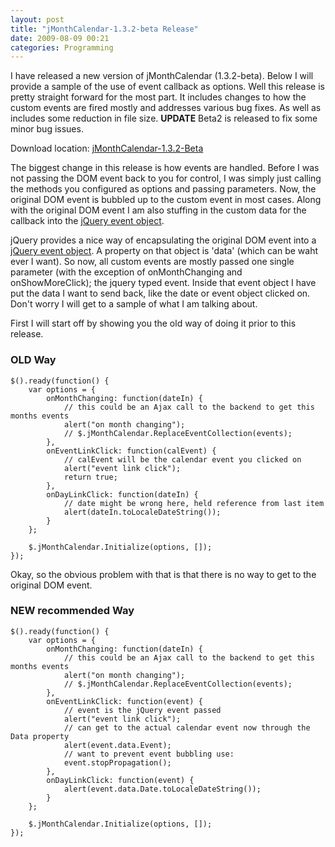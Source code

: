 ```yaml
---
layout: post
title: "jMonthCalendar-1.3.2-beta Release"
date: 2009-08-09 00:21
categories: Programming
---
```


I have released a new version of jMonthCalendar (1.3.2-beta).  Below I will provide a sample of the use of event callback as options.  Well this release is pretty straight forward for the most part.  It includes changes to how the custom events are fired mostly and addresses various bug fixes.  As well as includes some reduction in file size. **UPDATE** Beta2 is released to fix some minor bug issues.

Download location: [jMonthCalendar-1.3.2-Beta](http://jmonthcalendar.googlecode.com/files/jMonthCalendar-1.3.2-beta.zip)

The biggest change in this release is how events are handled.  Before I was not passing the DOM event back to you for control, I was simply just calling the methods you configured as options and passing parameters.  Now, the original DOM event is bubbled up to the custom event in most cases.  Along with the original DOM event I am also stuffing in the custom data for the callback into the [jQuery event object](http://docs.jquery.com/Events/jQuery.Event).

jQuery provides a nice way of encapsulating the original DOM event into a [jQuery event object](http://docs.jquery.com/Events/jQuery.Event).  A property on that object is 'data' (which can be waht ever I want).  So now, all custom events are mostly passed one single parameter (with the exception of onMonthChanging and onShowMoreClick); the jquery typed event.  Inside that event object I have put the data I want to send back, like the date or event object clicked on.  Don't worry I will get to a sample of what I am talking about.

First I will start off by showing you the old way of doing it prior to this release.

### OLD Way
    
    $().ready(function() {
        var options = {
            onMonthChanging: function(dateIn) {
                // this could be an Ajax call to the backend to get this months events
                alert("on month changing");
                // $.jMonthCalendar.ReplaceEventCollection(events);
            },
            onEventLinkClick: function(calEvent) { 
                // calEvent will be the calendar event you clicked on
                alert("event link click");
                return true; 
            },
            onDayLinkClick: function(dateIn) { 
                // date might be wrong here, held reference from last item
                alert(dateIn.toLocaleDateString());
            }
        };
        
        $.jMonthCalendar.Initialize(options, []);
    });

Okay, so the obvious problem with that is that there is no way to get to the original DOM event.

### NEW recommended Way
    
    $().ready(function() {
        var options = {
            onMonthChanging: function(dateIn) {
                // this could be an Ajax call to the backend to get this months events
                alert("on month changing");
                // $.jMonthCalendar.ReplaceEventCollection(events);
            },
            onEventLinkClick: function(event) { 
                // event is the jQuery event passed
                alert("event link click");
                // can get to the actual calendar event now through the Data property
                alert(event.data.Event);
                // want to prevent event bubbling use:
                event.stopPropagation();
            },
            onDayLinkClick: function(event) { 
                alert(event.data.Date.toLocaleDateString());
            }
        };
        
        $.jMonthCalendar.Initialize(options, []);
    });
